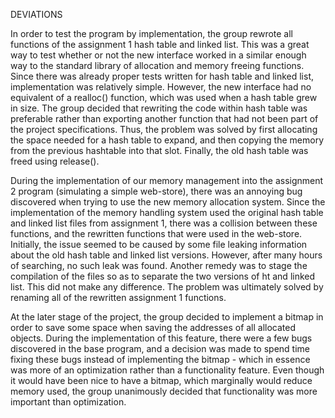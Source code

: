 DEVIATIONS

In order to test the program by implementation, the group rewrote all functions of the assignment 1 hash table and linked list.
This was a great way to test whether or not the new interface worked in a similar enough way to the standard library of allocation and memory freeing functions.
Since there was already proper tests written for hash table and linked list, implementation was relatively simple.
However, the new interface had no equivalent of a realloc() function, which was used when a hash table grew in size.
The group decided that rewriting the code within hash table was preferable rather than exporting another function that had not been part of the project specifications.
Thus, the problem was solved by first allocating the space needed for a hash table to expand,
and then copying the memory from the previous hashtable into that slot. 
Finally, the old hash table was freed using release().

During the implementation of our memory management into the assignment 2 program (simulating a simple web-store),
there was an annoying bug discovered when trying to use the new memory allocation system. 
Since the implementation of the memory handling system used the original hash table and linked list files from assignment 1,
there was a collision between these functions, and the rewritten functions that were used in the web-store.
Initially, the issue seemed to be caused by some file leaking information about the old hash table and linked list versions. 
However, after many hours of searching, no such leak was found. Another remedy was to stage the compilation of the files so as to separate the two versions of ht and linked list. 
This did not make any difference. The problem was ultimately solved by renaming all of the rewritten assignment 1 functions.

At the later stage of the project, the group decided to implement a bitmap in order to save some space when saving the addresses of all allocated objects.
During the implementation of this feature, there were a few bugs discovered in the base program, 
and a decision was made to spend time fixing these bugs instead of implementing the bitmap - which in essence was more of an optimization rather than a functionality feature.
Even though it would have been nice to have a bitmap, which marginally would reduce memory used,
the group unanimously decided that functionality was more important than optimization.
